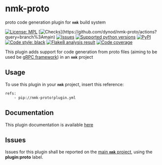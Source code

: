 # nmk-proto
proto code generation plugin for **`nmk`** build system

<!-- NMK-BADGES-BEGIN -->
[![License: MPL](https://img.shields.io/github/license/dynod/nmk-proto)](https://github.com/dynod/nmk-proto/blob/main/LICENSE)
[![Checks](https://img.shields.io/github/actions/workflow/status/dynod/nmk-proto/build.yml?branch=main&label=build%20%26%20u.t.)](https://github.com/dynod/nmk-proto/actions?query=branch%3Amain)
[![Issues](https://img.shields.io/github/issues-search/dynod/nmk?label=issues&query=is%3Aopen+is%3Aissue+label%3Aplugin%3Aproto)](https://github.com/dynod/nmk/issues?q=is%3Aopen+is%3Aissue+label%3Aplugin%3Aproto)
[![Supported python versions](https://img.shields.io/badge/python-3.8%20--%203.11-blue)](https://www.python.org/)
[![PyPI](https://img.shields.io/pypi/v/nmk-proto)](https://pypi.org/project/nmk-proto/)
[![Code style: black](https://img.shields.io/badge/code%20style-black-000000.svg)](https://github.com/psf/black)
[![Flake8 analysis result](https://img.shields.io/badge/flake8-0-green)](https://flake8.pycqa.org/)
[![Code coverage](https://img.shields.io/codecov/c/github/dynod/nmk-proto)](https://app.codecov.io/gh/dynod/nmk-proto)
<!-- NMK-BADGES-END -->

This plugin adds support for code generation from proto files (aiming to be used be [gRPC framework](https://grpc.io/)) in an **`nmk`** project

## Usage

To use this plugin in your **`nmk`** project, insert this reference:
```
refs:
    - pip://nmk-proto!plugin.yml
```

## Documentation

This plugin documentation is available [here](https://github.com/dynod/nmk/wiki/nmk-proto-plugin)

## Issues

Issues for this plugin shall be reported on the [main  **`nmk`** project](https://github.com/dynod/nmk/issues), using the **plugin:proto** label.
